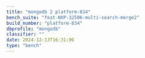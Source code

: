 ```yaml
---
title: "mongodb 2 platform-834"
bench_suite: "feat-NXP-32506-multi-search-merge2"
build_number: "platform-834"
dbprofile: "mongodb"
classifier: ""
date: 2024-12-13T16:31:06
type: "bench"
---
```

